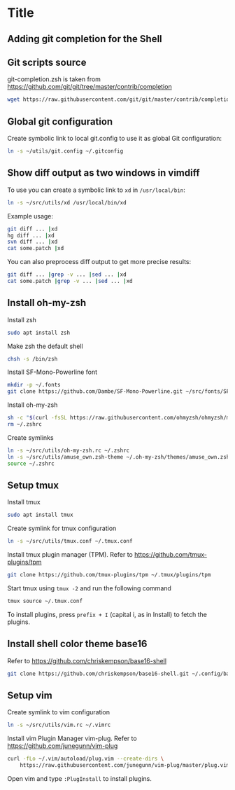 # Title

## Adding git completion for the Shell

## Git scripts source

git-completion.zsh is taken from
<https://github.com/git/git/tree/master/contrib/completion>

```bash
wget https://raw.githubusercontent.com/git/git/master/contrib/completion/git-completion.zsh
```

## Global git configuration

Create symbolic link to local git.config to use it as global Git configuration:

```bash
ln -s ~/utils/git.config ~/.gitconfig
```

## Show diff output as two windows in vimdiff

To use you can create a symbolic link to `xd` in `/usr/local/bin`:

```bash
ln -s ~/src/utils/xd /usr/local/bin/xd
```

Example usage:

```bash
git diff ... |xd
hg diff ... |xd
svn diff ... |xd
cat some.patch |xd
```

You can also preprocess diff output to get more precise results:

```bash
git diff ... |grep -v ... |sed ... |xd
cat some.patch |grep -v ... |sed ... |xd
```

## Install oh-my-zsh

Install zsh

```bash
sudo apt install zsh
```

Make zsh the default shell

```bash
chsh -s /bin/zsh
```

Install SF-Mono-Powerline font

```bash
mkdir -p ~/.fonts
git clone https://github.com/Dambe/SF-Mono-Powerline.git ~/src/fonts/SF-Mono-Powerline
```

Install oh-my-zsh

```bash
sh -c "$(curl -fsSL https://raw.githubusercontent.com/ohmyzsh/ohmyzsh/master/tools/install.sh)"
rm ~/.zshrc
```

Create symlinks

```bash
ln -s ~/src/utils/oh-my-zsh.rc ~/.zshrc
ln -s ~/src/utils/amuse_own.zsh-theme ~/.oh-my-zsh/themes/amuse_own.zsh-theme
source ~/.zshrc
```

## Setup tmux

Install tmux

```bash
sudo apt install tmux
```

Create symlink for tmux configuration

```bash
ln -s ~/src/utils/tmux.conf ~/.tmux.conf
```

Install tmux plugin manager (TPM). Refer to <https://github.com/tmux-plugins/tpm>

```bash
git clone https://github.com/tmux-plugins/tpm ~/.tmux/plugins/tpm
```

Start tmux using `tmux -2` and run the following command

```bash
tmux source ~/.tmux.conf
```

To install plugins, press `prefix + I` (capital i, as in Install) to fetch the plugins.

## Install shell color theme base16

Refer to <https://github.com/chriskempson/base16-shell>

```bash
git clone https://github.com/chriskempson/base16-shell.git ~/.config/base16-shell
```

## Setup vim

Create symlink to vim configuration

```bash
ln -s ~/src/utils/vim.rc ~/.vimrc
```

Install vim Plugin Manager vim-plug.
Refer to <https://github.com/junegunn/vim-plug>

```bash
curl -fLo ~/.vim/autoload/plug.vim --create-dirs \
    https://raw.githubusercontent.com/junegunn/vim-plug/master/plug.vim
```

Open vim and type `:PlugInstall` to install plugins.
